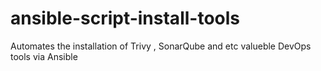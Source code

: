 # ansible-script-install-tools
Automates the installation of Trivy , SonarQube and etc valueble DevOps tools via Ansible 
